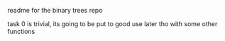 readme for the binary trees repo

task 0 is trivial, its going to be put to good use later tho with some other functions